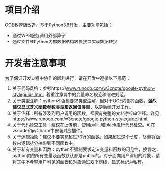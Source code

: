 # 项目介绍
OGE教育版改造，基于Python3.8开发，主要功能包括：
- 通过WPS服务调用外部算子
- 通过文件和Python内部数据结构转换接口实现数据转换

# 开发者注意事项
为了保证开发过程中协作的顺利进行，请在开发中遵循以下规范：
1. 关于代码风格：参考https://www.runoob.com/w3cnote/google-python-styleguide.html. 着重注意其中的变量命名规范和缩进规范。
2. 关于类型注解：python不强制要求类型注解，但对于OGE内部的函数，**强烈建议显式定义函数参数类型和返回值类型**，以便后续开发工作。
3. 关于注释：所有涉及到用户调用的函数，都要有完整的文档字符串注释。详见https://www.runoob.com/w3cnote/google-python-styleguide.html.
4. 关于代码检查工具：建议在上传前，使用pylint和black进行代码检查。可在vscode和pyCharm中安装对应插件。
5. 关于逻辑抽象：建议不要实现超过70行的函数。如果超过这个长度，尽量将函数内逻辑拆分抽象到不同函数中。
6. 关于私有变量和函数：python不强制要求定义变量和函数的可见性，换言之，python内的所有变量及函数默认都是public的。对于面向用户调用的对象，请将其中不希望用户可见的函数和对象通过双下划线，显式标记为私有。
